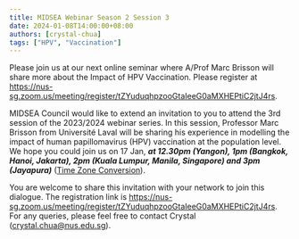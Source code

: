 ```yaml
---
title: MIDSEA Webinar Season 2 Session 3
date: 2024-01-08T14:00:00+08:00
authors: [crystal-chua]
tags: ["HPV", "Vaccination"]
---
```


Please join us at our next online seminar where A/Prof Marc Brisson will share more about the Impact of HPV Vaccination. Please register at https://nus-sg.zoom.us/meeting/register/tZYuduqhpzooGtaIeeG0aMXHEPtiC2jtJ4rs.

<!--more-->

MIDSEA Council would like to extend an invitation to you to attend the 3rd session of the 2023/2024 webinar series. In this session, Professor Marc Brisson from Université Laval will be sharing his experience in modelling the impact of human papillomavirus (HPV) vaccination at the population level. We hope you could join us on 17 Jan, ***at 12.30pm (Yangon), 1pm (Bangkok, Hanoi, Jakarta), 2pm (Kuala Lumpur, Manila, Singapore) and 3pm (Jayapura)*** ([Time Zone Conversion](https://www.worldtimebuddy.com/?qm=1&lid=6611854,1609350,1880252,1645457&h=1880252&date=2022-11-16&sln=14-15&hf=1)). 

You are welcome to share this invitation with your network to join this dialogue. The registration link is https://nus-sg.zoom.us/meeting/register/tZYuduqhpzooGtaIeeG0aMXHEPtiC2jtJ4rs. 
For any queries, please feel free to contact Crystal (crystal.chua@nus.edu.sg). 

